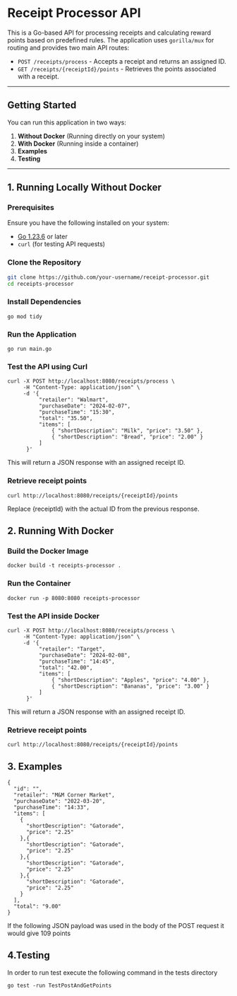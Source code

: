 # Receipt Processor API

This is a Go-based API for processing receipts and calculating reward points based on predefined rules. The application uses `gorilla/mux` for routing and provides two main API routes:

- `POST /receipts/process` - Accepts a receipt and returns an assigned ID.
- `GET /receipts/{receiptId}/points` - Retrieves the points associated with a receipt.

---

## **Getting Started**

You can run this application in two ways:
1. **Without Docker** (Running directly on your system)
2. **With Docker** (Running inside a container)
3. **Examples**
4. **Testing**

---

## **1. Running Locally Without Docker**

### **Prerequisites**
Ensure you have the following installed on your system:
- [Go 1.23.6](https://go.dev/dl/) or later
- `curl` (for testing API requests)

### **Clone the Repository**
```bash
git clone https://github.com/your-username/receipt-processor.git
cd receipts-processor
```

### **Install Dependencies**
```
go mod tidy
```

### **Run the Application**
```
go run main.go
```

### **Test the API using Curl**
```
curl -X POST http://localhost:8080/receipts/process \
     -H "Content-Type: application/json" \
     -d '{
          "retailer": "Walmart",
          "purchaseDate": "2024-02-07",
          "purchaseTime": "15:30",
          "total": "35.50",
          "items": [
              { "shortDescription": "Milk", "price": "3.50" },
              { "shortDescription": "Bread", "price": "2.00" }
          ]
      }'
```
This will return a JSON response with an assigned receipt ID.

### **Retrieve receipt points**
```
curl http://localhost:8080/receipts/{receiptId}/points
```
Replace {receiptId} with the actual ID from the previous response.

## **2. Running With Docker**

### **Build the Docker Image**

```
docker build -t receipts-processor .
```

### **Run the Container**

```
docker run -p 8080:8080 receipts-processor
```

### **Test the API inside Docker**
```
curl -X POST http://localhost:8080/receipts/process \
     -H "Content-Type: application/json" \
     -d '{
          "retailer": "Target",
          "purchaseDate": "2024-02-08",
          "purchaseTime": "14:45",
          "total": "42.00",
          "items": [
              { "shortDescription": "Apples", "price": "4.00" },
              { "shortDescription": "Bananas", "price": "3.00" }
          ]
      }'
```
This will return a JSON response with an assigned receipt ID.

### **Retrieve receipt points**
```
curl http://localhost:8080/receipts/{receiptId}/points
```

## **3. Examples**


```
{
  "id": "",
  "retailer": "M&M Corner Market",
  "purchaseDate": "2022-03-20",
  "purchaseTime": "14:33",
  "items": [
    {
      "shortDescription": "Gatorade",
      "price": "2.25"
    },{
      "shortDescription": "Gatorade",
      "price": "2.25"
    },{
      "shortDescription": "Gatorade",
      "price": "2.25"
    },{
      "shortDescription": "Gatorade",
      "price": "2.25"
    }
  ],
  "total": "9.00"
}
```

If the following JSON payload was used in the body of the POST request it would give 109 points

## **4.Testing**
In order to run test execute the following command in the tests directory

```
go test -run TestPostAndGetPoints
```